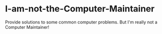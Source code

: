 # I-am-not-the-Computer-Maintainer
Provide solutions to some common computer problems. But I'm really not a Computer Maintainer!
